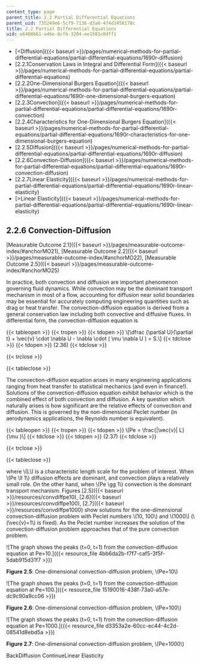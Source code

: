```yaml
---
content_type: page
parent_title: 2.2 Partial Differential Equations
parent_uid: 735249e6-5cf9-7136-d3a6-4f4d3458178c
title: 2.2 Partial Differential Equations
uid: e6408661-a4be-8cfb-3204-ee1581c8dff1
---
```


*   [<Diffusion]({{< baseurl >}}/pages/numerical-methods-for-partial-differential-equations/partial-differential-equations/1690r-diffusion)
*   [2.2.1Conservation Laws in Integral and Differential Form]({{< baseurl >}}/pages/numerical-methods-for-partial-differential-equations/partial-differential-equations)
*   [2.2.2One-Dimensional Burgers Equation]({{< baseurl >}}/pages/numerical-methods-for-partial-differential-equations/partial-differential-equations/1690r-one-dimensional-burgers-equation)
*   [2.2.3Convection]({{< baseurl >}}/pages/numerical-methods-for-partial-differential-equations/partial-differential-equations/1690r-convection)
*   [2.2.4Characteristics for One-Dimensional Burgers Equation]({{< baseurl >}}/pages/numerical-methods-for-partial-differential-equations/partial-differential-equations/1690r-characteristics-for-one-dimensional-burgers-equation)
*   [2.2.5Diffusion]({{< baseurl >}}/pages/numerical-methods-for-partial-differential-equations/partial-differential-equations/1690r-diffusion)
*   [2.2.6Convection-Diffusion]({{< baseurl >}}/pages/numerical-methods-for-partial-differential-equations/partial-differential-equations/1690r-convection-diffusion)
*   [2.2.7Linear Elasticity]({{< baseurl >}}/pages/numerical-methods-for-partial-differential-equations/partial-differential-equations/1690r-linear-elasticity)
*   [\>Linear Elasticity]({{< baseurl >}}/pages/numerical-methods-for-partial-differential-equations/partial-differential-equations/1690r-linear-elasticity)

2.2.6 Convection-Diffusion
--------------------------

[Measurable Outcome 2.1]({{< baseurl >}}/pages/measurable-outcome-index/#anchorMO21), [Measurable Outcome 2.2]({{< baseurl >}}/pages/measurable-outcome-index/#anchorMO22), [Measurable Outcome 2.5]({{< baseurl >}}/pages/measurable-outcome-index/#anchorMO25)

In practice, both convection and diffusion are important phenomenon governing fluid dynamics. While convection may be the dominant transport mechanism in most of a flow, accounting for diffusion near solid boundaries may be essential for accurately computing engineering quantities such as drag or heat transfer. The convection-diffusion equation is derived from a general conservation law including both convective and diffusive fluxes. In differential form, the convection-diffusion equation is

{{< tableopen >}}
{{< tropen >}}
{{< tdopen >}}
\\\[\\dfrac {\\partial U}{\\partial t} + \\vec{v} \\cdot \\nabla U - \\nabla \\cdot ( \\mu \\nabla U ) = S.\\\]
{{< tdclose >}}
{{< tdopen >}}
(2.36)
{{< tdclose >}}

{{< trclose >}}

{{< tableclose >}}

The convection-diffusion equation arises in many engineering applications ranging from heat transfer to statistical mechanics (and even in finance!). Solutions of the convection-diffusion equation exhibit behavior which is the combined effect of both convection and diffusion. A key question which naturally arises is how significant are the relative effects of convection and diffusion. This is governed by the non-dimensional Peclet number (in aerodynamics applications, the Reynolds number is equivalent).

{{< tableopen >}}
{{< tropen >}}
{{< tdopen >}}
\\\[Pe = \\frac{|\\vec{v}| L}{\\mu }\\\]
{{< tdclose >}}
{{< tdopen >}}
(2.37)
{{< tdclose >}}

{{< trclose >}}

{{< tableclose >}}

where \\(L\\) is a characteristic length scale for the problem of interest. When \\(Pe \\ll 1\\) diffusion effects are dominant, and convection plays a relatively small role. On the other hand, when \\(Pe \\gg 1\\) convection is the dominant transport mechanism. Figures [2.5]({{< baseurl >}}/resources/convdiffpe10), [2.6]({{< baseurl >}}/resources/convdiffpe100), [2.7]({{< baseurl >}}/resources/convdiffpe1000) show solutions for the one-dimensional convection-diffusion problem with Peclet numbers \\(10, 100\\) and \\(1000\\) (\\(\\vec{v}=1\\) is fixed). As the Peclet number increases the solution of the convection-diffusion problem approaches that of the pure convection problem.

![The graph shows the peaks (t=0, t=1) from the convection-diffusion equation at Pe=10.]({{< resource_file 4bb6da2b-f7f7-caf5-3f5f-5dab915d31f7 >}})

**Figure 2.5**: One-dimensional convection-diffusion problem, \\(Pe=10\\)

![The graph shows the peaks (t=0, t=1) from the convection-diffusion equation at Pe=100.]({{< resource_file 15190016-438f-73a0-a57e-dc9c90a9cc06 >}})

**Figure 2.6**: One-dimensional convection-diffusion problem, \\(Pe=100\\)

![The graph shows the peaks (t=0, t=1) from the convection-diffusion equation at Pe=1000.]({{< resource_file d3353a2e-60cc-ec44-4c2d-08541d8ebd5a >}})

**Figure 2.7**: One-dimensional convection-diffusion problem, \\(Pe=1000\\)

BackDiffusion ContinueLinear Elasticity